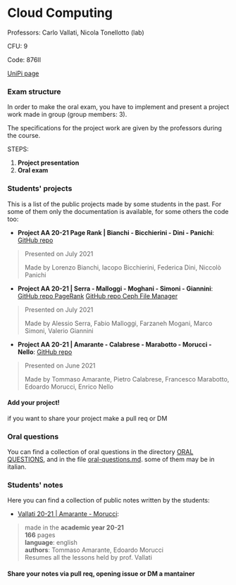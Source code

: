 # Cloud Computing

Professors: Carlo Vallati, Nicola Tonellotto (lab)

CFU: 9

Code: 876II

[UniPi page](https://esami.unipi.it/esami2/programma.php?pg=ects&c=48212)

### Exam structure

In order to make the oral exam, you have to implement and present a project work made in group (group members: 3).

The specifications for the project work are given by the professors during the course.

STEPS:

1. **Project presentation**
2. **Oral exam**

### Students' projects

This is a list of the public projects made by some students in the past. For some of them only the documentation is available, for some others the code too:
- **Project AA 20-21 Page Rank | Bianchi - Bicchierini - Dini - Panichi**: [GitHub repo](https://github.com/lorebianchi98/PageRank)
>Presented on July 2021
>
>Made by Lorenzo Bianchi, Iacopo Bicchierini, Federica Dini, Niccolò Panichi
>
- **Project AA 20-21 | Serra - Malloggi - Moghani - Simoni - Giannini**: [GitHub repo PageRank](https://github.com/lorebianchi98/PageRank) [GitHub repo Ceph File Manager](https://github.com/ValeGian/CephFileManager)
>Presented on July 2021
>
>Made by Alessio Serra, Fabio Malloggi, Farzaneh Mogani, Marco Simoni, Valerio Giannini


- **Project AA 20-21 | Amarante - Calabrese - Marabotto - Morucci - Nello**: [GitHub repo](https://github.com/TommyTheHuman/CC-Projects) 
>Presented on June 2021
>
>Made by Tommaso Amarante, Pietro Calabrese, Francesco Marabotto, Edoardo Morucci, Enrico Nello

#### **Add your project!** 
if you want to share your project make a pull req or DM


### Oral questions

You can find a collection of oral questions in the directory [ORAL QUESTIONS](oral-questions), and in the file [oral-questions.md](oral-questions.md). some of them may be in italian.


### Students' notes

Here you can find a collection of public notes written by the students:

- [Vallati 20-21 | Amarante - Morucci](Vallati_20-21_Lecture_Notes-TommasoAmarante-EdoardoMorucci.pdf):
>made in the **academic year 20-21**<br>
>**166** pages<br>
>**language**: english<br>
>**authors**: Tommaso Amarante, Edoardo Morucci<br>
>Resumes all the lessons held by prof. Vallati

#### Share your notes via pull req, opening issue or DM a mantainer
